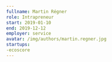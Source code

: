 ```yaml
---
fullname: Martin Régner
role: Intrapreneur
start: 2019-01-10
end: 2019-12-12
employer: service
avatar: /img/authors/martin.regner.jpg
startups: 
-ecoscore
---
```

